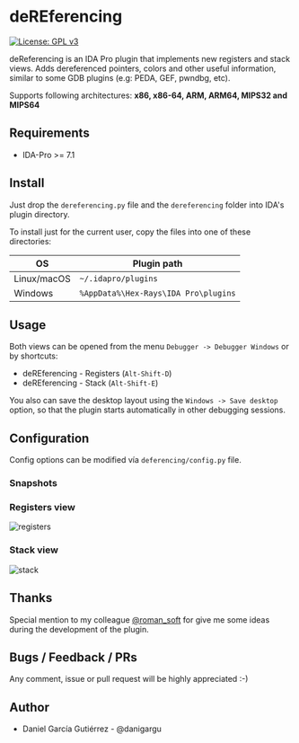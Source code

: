 # deREferencing

 [![License: GPL v3](https://img.shields.io/badge/License-GPLv3-blue.svg)](https://www.gnu.org/licenses/gpl-3.0)

deReferencing is an IDA Pro plugin that implements new registers and stack views. Adds dereferenced pointers, colors and other useful information, similar to some GDB plugins (e.g: PEDA, GEF, pwndbg, etc).

Supports following architectures: **x86, x86-64, ARM, ARM64, MIPS32 and MIPS64**

## Requirements

* IDA-Pro >= 7.1

## Install

Just drop the `dereferencing.py` file and the `dereferencing` folder into IDA's plugin directory.

To install just for the current user, copy the files into one of these directories:

| OS          | Plugin path                          |
| ----------- | ------------------------------------ |
| Linux/macOS | `~/.idapro/plugins`                  |
| Windows     | `%AppData%\Hex-Rays\IDA Pro\plugins` |

## Usage

Both views can be opened from the menu `Debugger -> Debugger Windows` or by shortcuts:

* deREferencing - Registers (`Alt-Shift-D`)
* deREferencing - Stack (`Alt-Shift-E`)

You also can save the desktop layout using the `Windows -> Save desktop` option, so that the plugin starts automatically in other debugging sessions.

## Configuration

Config options can be modified vía `deferencing/config.py` file.

### Snapshots

### Registers view

![registers](https://user-images.githubusercontent.com/1675387/64848469-925f0680-d611-11e9-8418-06c5354894be.png)

### Stack view

![stack](https://user-images.githubusercontent.com/1675387/64848678-144f2f80-d612-11e9-8cb1-f3f3a837b267.png)

## Thanks

Special mention to my colleague [@roman_soft](https://twitter.com/roman_soft) for give me some ideas during the development of the plugin.

## Bugs / Feedback / PRs

Any comment, issue or pull request will be highly appreciated :-)

## Author

* Daniel García Gutiérrez - @danigargu
